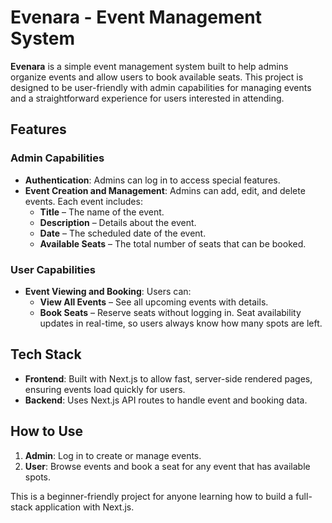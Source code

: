 # Evenara - Event Management System

**Evenara** is a simple event management system built to help admins organize events and allow users to book available seats. This project is designed to be user-friendly with admin capabilities for managing events and a straightforward experience for users interested in attending. 

## Features

### Admin Capabilities
- **Authentication**: Admins can log in to access special features.
- **Event Creation and Management**: Admins can add, edit, and delete events. Each event includes:
  - **Title** – The name of the event.
  - **Description** – Details about the event.
  - **Date** – The scheduled date of the event.
  - **Available Seats** – The total number of seats that can be booked.

### User Capabilities
- **Event Viewing and Booking**: Users can:
  - **View All Events** – See all upcoming events with details.
  - **Book Seats** – Reserve seats without logging in. Seat availability updates in real-time, so users always know how many spots are left.

## Tech Stack

- **Frontend**: Built with Next.js to allow fast, server-side rendered pages, ensuring events load quickly for users.
- **Backend**: Uses Next.js API routes to handle event and booking data.

## How to Use

1. **Admin**: Log in to create or manage events.
2. **User**: Browse events and book a seat for any event that has available spots. 

This is a beginner-friendly project for anyone learning how to build a full-stack application with Next.js.
